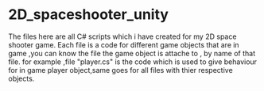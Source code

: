 # 2D_spaceshooter_unity
The files here are all C# scripts which i have created for my 2D space shooter game.
Each file is a code for different game objects that are in game ,you can know the file the game object is attache to , by name of that file.
for example ,file "player.cs" is the code which is used to give behaviour for in game player object,same goes for all files with thier respective 
objects.
